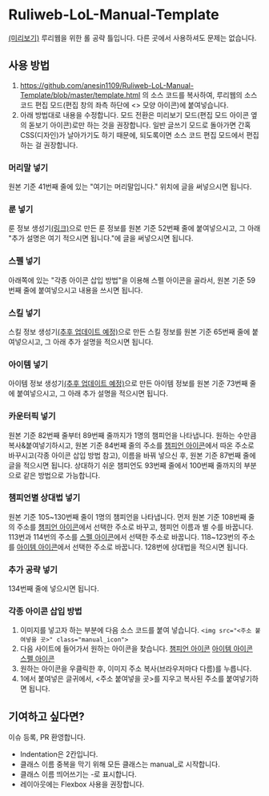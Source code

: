 # Ruliweb-LoL-Manual-Template
[(미리보기)](https://anesin1109.github.io/ruliweb-lol-manual-template/)
루리웹을 위한 롤 공략 틀입니다. 다른 곳에서 사용하셔도 문제는 없습니다.

## 사용 방법
1. https://github.com/anesin1109/Ruliweb-LoL-Manual-Template/blob/master/template.html 의 소스 코드를 복사하여, 루리웹의 소스 코드 편집 모드(편집 창의 좌측 하단에 <> 모양 아이콘)에 붙여넣습니다.
2. 아래 방법대로 내용을 수정합니다. 모드 전환은 미리보기 모드(편집 모드 아이콘 옆의 돋보기 아이콘)로만 하는 것을 권장합니다. 일반 글쓰기 모드로 돌아가면 간혹 CSS(디자인)가 날아가기도 하기 때문에, 되도록이면 소스 코드 편집 모드에서 편집하는 걸 권장합니다.

### 머리말 넣기
원본 기준 41번째 줄에 있는 "여기는 머리말입니다." 위치에 글을 써넣으시면 됩니다.

### 룬 넣기
룬 정보 생성기[(링크)](https://anesin1109.github.io/rune-generator/)으로 만든 룬 정보를 원본 기준 52번째 줄에 붙여넣으시고, 그 아래 "추가 설명은 여기 적으시면 됩니다."에 글을 써넣으시면 됩니다.

### 스펠 넣기
아래쪽에 있는 "각종 아이콘 삽입 방법"을 이용해 스펠 아이콘을 골라서, 원본 기준 59번째 줄에 붙여넣으시고 내용을 쓰시면 됩니다.

### 스킬 넣기
스킬 정보 생성기[(추후 업데이트 예정)](#)으로 만든 스킬 정보를 원본 기준 65번째 줄에 붙여넣으시고, 그 아래 추가 설명을 적으시면 됩니다.

### 아이템 넣기
아이템 정보 생성기[(추후 업데이트 예정)](#)으로 만든 아이템 정보를 원본 기준 73번째 줄에 붙여넣으시고, 그 아래 추가 설명을 적으시면 됩니다.

### 카운터픽 넣기
원본 기준 82번째 줄부터 89번째 줄까지가 1명의 챔피언을 나타냅니다. 원하는 수만큼 복사&붙여넣기하시고, 원본 기준 84번째 줄의 주소를 [챔피언 아이콘](http://leagueoflegends.wikia.com/wiki/Category:Champion_squares)에서 따온 주소로 바꾸시고(각종 아이콘 삽입 방법 참고), 이름을 바꿔 넣으신 후, 원본 기준 87번째 줄에 글을 적으시면 됩니다. 상대하기 쉬운 챔피언도 93번째 줄에서 100번째 줄까지의 부분으로 같은 방법으로 가능합니다.

### 챔피언별 상대법 넣기
원본 기준 105~130번째 줄이 1명의 챔피언을 나타냅니다.
먼저 원본 기준 108번째 줄의 주소를 [챔피언 아이콘](http://leagueoflegends.wikia.com/wiki/Category:Champion_squares)에서 선택한 주소로 바꾸고, 챔피언 이름과 별 수를 바꿉니다.
113번과 114번의 주소를 [스펠 아이콘](http://leagueoflegends.wikia.com/wiki/Category:Summoner_spell_icons)에서 선택한 주소로 바꿉니다.
118~123번의 주소를 [아이템 아이콘](http://leagueoflegends.wikia.com/wiki/Category:Item_icons)에서 선택한 주소로 바꿉니다.
128번에 상대법을 적으시면 됩니다.

### 추가 공략 넣기
134번째 줄에 넣으시면 됩니다.

### 각종 아이콘 삽입 방법
1. 이미지를 넣고자 하는 부분에 다음 소스 코드를 붙여 넣습니다.
`<img src="<주소 붙여넣을 곳>" class="manual_icon">`
2. 다음 사이트에 들어가서 원하는 아이콘을 찾습니다.
[챔피언 아이콘](http://leagueoflegends.wikia.com/wiki/Category:Champion_squares)
[아이템 아이콘](http://leagueoflegends.wikia.com/wiki/Category:Item_icons)
[스펠 아이콘](http://leagueoflegends.wikia.com/wiki/Category:Summoner_spell_icons)
3. 원하는 아이콘을 우클릭한 후, 이미지 주소 복사(브라우저마다 다름)를 누릅니다.
4. 1에서 붙여넣은 글귀에서, <주소 붙여넣을 곳>를 지우고 복사된 주소를 붙여넣기하면 됩니다.

## 기여하고 싶다면?
이슈 등록, PR 환영합니다.
- Indentation은 2칸입니다.
- 클래스 이름 중복을 막기 위해 모든 클래스는 manual_로 시작합니다.
- 클래스 이름 띄어쓰기는 -로 표시합니다.
- 레이아웃에는 Flexbox 사용을 권장합니다.
